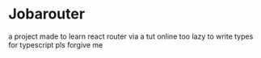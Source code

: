 # Jobarouter

a project made to learn react router via a tut online
too lazy to write types for typescript pls forgive me
